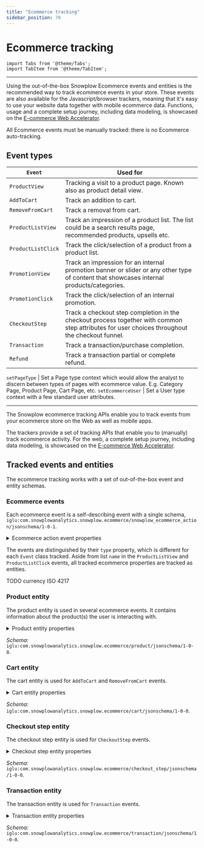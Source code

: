 ```yaml
---
title: "Ecommerce tracking"
sidebar_position: 70
---
```


# Ecommerce tracking

```mdx-code-block
import Tabs from '@theme/Tabs';
import TabItem from '@theme/TabItem';
```

---

Using the out-of-the-box Snowplow Ecommerce events and entities is the recommended way to track ecommerce events in your store. These events are also available for the Javascript/browser trackers, meaning that it's easy to use your website data together with mobile ecommerce data. Functions, usage and a complete setup journey, including data modeling, is showcased on the [E-commerce Web Accelerator](https://docs.snowplow.io/accelerators/ecommerce/).

All Ecommerce events must be manually tracked: there is no Ecommerce auto-tracking.

## Event types 

`Event`            | Used for
-------------------|-----------------------------------------------------------------------------------------------------------------------------------------------
`ProductView`      | Tracking a visit to a product page. Known also as product detail view.
`AddToCart`        | Track an addition to cart.
`RemoveFromCart`   | Track a removal from cart.
`ProductListView`  | Track an impression of a product list. The list could be a search results page, recommended products, upsells etc.
`ProductListClick` | Track the click/selection of a product from a product list.
`PromotionView`    | Track an impression for an internal promotion banner or slider or any other type of content that showcases internal products/categories.
`PromotionClick`   | Track the click/selection of an internal promotion.
`CheckoutStep`     | Track a checkout step completion in the checkout process together with common step attributes for user choices throughout the checkout funnel.
`Transaction`      | Track a transaction/purchase completion.
`Refund`           | Track a transaction partial or complete refund.


`setPageType`           | Set a Page type context which would allow the analyst to discern between types of pages with ecommerce value. E.g. Category Page, Product Page, Cart Page, etc.
`setEcommerceUser`      | Set a User type context with a few standard user attributes.

---

The Snowplow ecommerce tracking APIs enable you to track events from your ecommerce store on the Web as well as mobile apps.

The trackers provide a set of tracking APIs that enable you to (manually) track ecommerce activity. For the web, a complete setup journey, including data modeling, is showcased on the [E-commerce Web Accelerator](https://docs.snowplow.io/accelerators/ecommerce/).


<TOCInline toc={toc} maxHeadingLevel={4} />

## Tracked events and entities

The ecommerce tracking works with a set of out-of-the-box event and entity schemas.
<!-- Additionally, you can track custom entities along with the events. -->

### Ecommerce events

Each ecommerce event is a self-describing event with a single schema, 
`iglu:com.snowplowanalytics.snowplow.ecommerce/snowplow_ecommerce_action/jsonschema/1-0-1`.

<details>
    <summary>Ecommerce action event properties</summary>

| Request Key | Required | Type/Format | Description                                                                   |
|-------------|----------|-------------|-------------------------------------------------------------------------------|
| type        | Y        | string      | Specific Ecommerce event type - automatically tracked.                                                |
| name        | N        | string      | For `ProductListView` and `ProductListClick` events: human-readable list name |
</details>

The events are distinguished by their `type` property, which is different for each `Event` class tracked. Aside from list `name` in the `ProductListView` and `ProductListClick` events, all tracked ecommerce properties are tracked as entities.

TODO currency ISO 4217

<!-- You can see the schemas listed under the event tracking methods below. -->

### Product entity

The product entity is used in several ecommerce events.
It contains information about the product(s) the user is interacting with.

<details>
    <summary>Product entity properties</summary>

| Request Key     | Required | Type/Format | Description                                |
|-----------------|----------|-------------|--------------------------------------------|
| id              | Y        | string      | The SKU or product ID.                     |
| category        | Y        | string      | Category the product belongs to.           |
| currency        | Y        | string      | Currency in which the product is priced.   |
| price           | Y        | number      | Current price.                             |
| listPrice       | N        | boolean     | Recommended or list price.                 |
| name            | N        | string      | Product name or title.                     |
| quantity        | N        | integer     | Quantity of the product (for cart events). |
| size            | N        | string      | Product size.                              |
| variant         | N        | string      | Product variant.                           |
| brand           | N        | string      | Product brand.                             |
| inventoryStatus | N        | string      | Inventory status, e.g. in stock.           |
| position        | N        | integer     | Position in a list of products.            |
| creativeId      | N        | string      | Identifier for the creative shown.         |

</details>

*Schema:*
`iglu:com.snowplowanalytics.snowplow.ecommerce/product/jsonschema/1-0-0`.

### Cart entity

The cart entity is used for `AddToCart` and `RemoveFromCart` events.

<details>
    <summary>Cart entity properties</summary>

| Request Key | Required | Type/Format | Description                         |
|-------------|----------|-------------|-------------------------------------|
| totalValue  | Y        | number      | Total cart value after this action. |
| currency    | Y        | string      | Currency used for the cart.         |
| cartId      | N        | string      | Unique cart identifier.             |
</details>

*Schema:*
`iglu:com.snowplowanalytics.snowplow.ecommerce/cart/jsonschema/1-0-0`.

### Checkout step entity

The checkout step entity is used for `CheckoutStep` events.

<details>
    <summary>Checkout step entity properties</summary>

| Request Key         | Required | Type/Format | Description                                                       |
|---------------------|----------|-------------|-------------------------------------------------------------------|
| step                | Y        | integer     | Checkout step index.                                              |
| shippingPostcode    | N        | string      | Shipping address postcode.                                        |
| billingPostcode     | N        | string      | Billing address postcode.                                         |
| shippingFullAddress | N        | string      | Shipping address.                                                 |
| billingFullAddress  | N        | string      | Billing address.                                                  |
| deliveryProvider    | N        | string      | Delivery provider e.g. DHL, Royal Mail.                           |
| deliveryMethod      | N        | string      | How the customer will get the product.                            |
| couponCode          | N        | string      | An applied coupon.                                                |
| accountType         | N        | string      | Customer account type, e.g. guest                                 |
| paymentMethod       | N        | string      | Payment method selected.                                          |
| proofOfPayment      | N        | string      | e.g. invoice, receipt                                             |
| marketingOptIn      | N        | boolean      | Whether the user email address is opted into marketing campaigns. |
</details>

*Schema:*
`iglu:com.snowplowanalytics.snowplow.ecommerce/checkout_step/jsonschema/1-0-0`.

### Transaction entity

The transaction entity is used for `Transaction` events.

<details>
    <summary>Transaction entity properties</summary>

| Request Key    | Required | Type/Format | Description                                |
|----------------|----------|-------------|--------------------------------------------|
| transactionId  | Y        | string      | Unique transaction identifier.             |
| revenue        | Y        | number      | Value of transaction.                      |
| currency       | Y        | string      | Currency used in transaction.              |
| paymentMethod  | Y        | string      | Payment method used.                       |
| totalQuantity  | Y        | integer     | Number of items in the transaction.        |
| tax            | N        | number      | Tax value in transaction.                  |
| shipping       | N        | number      | Shipping costs in transaction.             |
| discountCode   | N        | string      | An applied discount code.                  |
| discountAmount | N        | string      | Amount discounted from transaction.        |
| creditOrder    | N        | boolean     | Whether the transaction is a credit order. |

</details>

*Schema:*
`iglu:com.snowplowanalytics.snowplow.ecommerce/transaction/jsonschema/1-0-0`.


